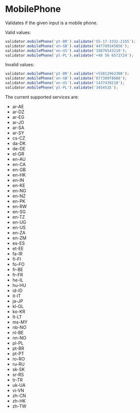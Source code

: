 # MobilePhone

Validates if the given input is a mobile phone.

Valid values:

```js
validator.mobilePhone('pt-BR').validate('55-17-3332-2155');
validator.mobilePhone('en-GB').validate('447789345856');
validator.mobilePhone('en-US').validate('19876543210');
validator.mobilePhone('pl-PL').validate('+48 56 6572724');
```

Invalid values:

```js
validator.mobilePhone('pt-BR').validate('+55012962308');
validator.mobilePhone('en-GB').validate('077389f8688');
validator.mobilePhone('en-US').validate('1437439210');
validator.mobilePhone('pl-PL').validate('3454535');
```

The current supported services are:

- ar-AE
- ar-DZ
- ar-EG
- ar-JO
- ar-SA
- ar-SY
- cs-CZ
- da-DK
- de-DE
- el-GR
- en-AU
- en-CA
- en-GB
- en-HK
- en-IN
- en-KE
- en-NG
- en-NZ
- en-PK
- en-RW
- en-SG
- en-TZ
- en-UG
- en-US
- en-ZA
- en-ZM
- es-ES
- et-EE
- fa-IR
- fi-FI
- fo-FO
- fr-BE
- fr-FR
- he-IL
- hu-HU
- id-ID
- it-IT
- ja-JP
- kl-GL
- ko-KR
- lt-LT
- ms-MY
- nb-NO
- nl-BE
- nn-NO
- pl-PL
- pt-BR
- pt-PT
- ro-RO
- ru-RU
- sk-SK
- sr-RS
- tr-TR
- uk-UA
- vi-VN
- zh-CN
- zh-HK
- zh-TW
